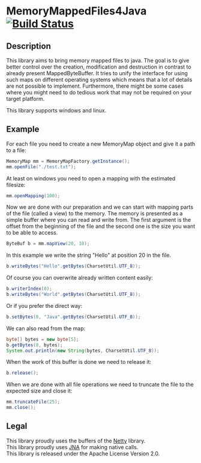# MemoryMappedFiles4Java [![Build Status](https://travis-ci.org/Nithanim/mmf4j.svg?branch=master)](https://travis-ci.org/Nithanim/mmf4j)

## Description
This library aims to bring memory mapped files to java. The goal is to give better control over the creation, modification and destruction in contrast to already present MappedByteBuffer. It tries to unify the interface for using such maps on different operating systems which means that a lot of details are not possible to implement. Furthermore, there might be some cases where you might need to do tedious work that may not be required on your target platform.

This library supports windows and linux.

## Example
For each file you need to create a new MemoryMap object and give it a path to a file:

```java
MemoryMap mm = MemoryMapFactory.getInstance();
mm.openFile("./test.txt");
```

At least on windows you need to open a mapping with the estimated filesize:
```java
mm.openMapping(100);
```

Now we are done with our preparation and we can start with mapping parts of the file (called a view) to the memory. The memory is presented as a simple buffer where you can read and write from. The first argument is the offset from the beginning of the file and the second one is the size you want to be able to access.
```java
ByteBuf b = mm.mapView(20, 10);
```

In this example we write the string "Hello" at position 20 in the file.
```java
b.writeBytes("Hello".getBytes(CharsetUtil.UTF_8));
```

Of course you can overwrite already written content easily:
```java
b.writerIndex(0);
b.writeBytes("World".getBytes(CharsetUtil.UTF_8));
```

Or if you prefer the direct way:
```java
b.setBytes(0, "Java".getBytes(CharsetUtil.UTF_8));
```

We can also read from the map:
```java
byte[] bytes = new byte[5];
b.getBytes(0, bytes);
System.out.println(new String(bytes, CharsetUtil.UTF_8));
```

When the work of this buffer is done we need to release it:
```java
b.release();
```

When we are done with all file operations we need to truncate the file to the expected size and close it:
```java
mm.truncateFile(25);
mm.close();
```

## Legal
This library proudly uses the buffers of the [Netty](http://netty.io/) library.<br/>
This library proudly uses [JNA](https://github.com/twall/jna) for making native calls.<br/>
This library is released under the Apache License Version 2.0.
